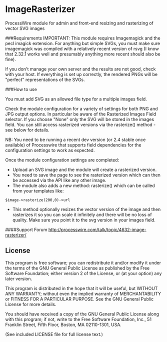 ImageRasterizer
===============

ProcessWire module for admin and front-end resizing and rasterizing of vector SVG images

###Requirements
IMPORTANT: This module requires Imagemagick and the pecl imagick extension. For anything but simple SVGs, you must make sure imagemagick was compiled with a relatively recent version of rsvg (I know that 2.32.1 works well and presumably anything more recent should also be fine).

If you don't manage your own server and the results are not good, check with your host. If everything is set up correctly, the rendered PNGs will be "perfect" representations of the SVGs.


###How to use

You must add SVG as an allowed file type for a multiple images field.

Check the module configuration for a variety of settings for both PNG and JPG output options.
In particular be aware of the Rasterized Images Field selector. If you choose "None" only the SVG will be stored in the images field. You can still access rasterized versions via the rasterize() method - see below for details.

NB: You need to be running a recent dev version (or 2.4 stable once available) of Processwire that supports field dependencies for the configuration settings to work as expected.

Once the module configuration settings are completed:
* Upload an SVG image and the module will create a rasterized version.
* You need to save the page to see the rasterized version which can then be accessed via the API like any other image.
* The module also adds a new method: rasterize() which can be called from your templates like:
```
$image->rasterize(200,0)->url
```
* This method optionally resizes the vector version of the image and then rasterizes it so you can scale it infinitely and there will be no loss of quality. Make sure you point it to the svg version in your images field.

####Support Forum
http://processwire.com/talk/topic/4632-image-rasterizer/


## License

This program is free software; you can redistribute it and/or
modify it under the terms of the GNU General Public License
as published by the Free Software Foundation; either version 2
of the License, or (at your option) any later version.

This program is distributed in the hope that it will be useful,
but WITHOUT ANY WARRANTY; without even the implied warranty of
MERCHANTABILITY or FITNESS FOR A PARTICULAR PURPOSE.  See the
GNU General Public License for more details.

You should have received a copy of the GNU General Public License
along with this program; if not, write to the Free Software
Foundation, Inc., 51 Franklin Street, Fifth Floor, Boston, MA  02110-1301, USA.

(See included LICENSE file for full license text.)
